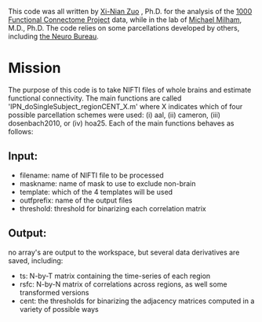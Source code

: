 This code was all written by [Xi-Nian Zuo](http://lfcd.psych.ac.cn/) , Ph.D. for the analysis of the [1000 Functional Connectome Project](http://fcon_1000.projects.nitrc.org/) data, while in the lab of [Michael Milham](http://www.childmind.org/en/directory/staff/mmilham), M.D., Ph.D.  The code relies on some parcellations developed by others, including [the Neuro Bureau](http://neurobureau.org).

Mission
======

The purpose of this code is to take NIFTI files of whole brains and estimate functional connectivity. The main functions are called 'IPN_doSingleSubject_regionCENT_X.m' where X indicates which of four possible parcellation schemes were used: (i) aal, (ii) cameron, (iii) dosenbach2010, or (iv) hoa25. Each of the main functions behaves as follows:


Input: 
-----
*  filename: name of NIFTI file to be processed
*  maskname: name of mask to use to exclude non-brain
*  template: which of the 4 templates will be used
*  outfprefix: name of the output files
*  threshold: threshold for binarizing each correlation matrix

Output: 
------
no array's are output to the workspace, but several data derivatives are saved, including:
*  ts:  N-by-T matrix containing the time-series of each region
*  rsfc: N-by-N matrix of correlations across regions, as well some transformed versions
*  cent: the thresholds for binarizing the adjacency matrices computed in a variety of possible ways
  

